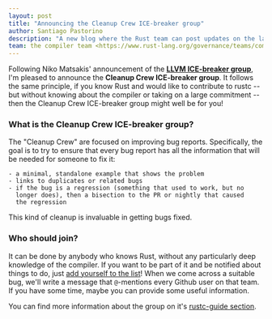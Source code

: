 ```yaml
---
layout: post
title: "Announcing the Cleanup Crew ICE-breaker group"
author: Santiago Pastorino
description: "A new blog where the Rust team can post updates on the latest developments"
team: the compiler team <https://www.rust-lang.org/governance/teams/compiler>
---
```


Following Niko Matsakis' announcement of the [**LLVM ICE-breaker
group**](https://blog.rust-lang.org/inside-rust/2019/10/22/LLVM-ICE-breakers.html),
I'm pleased to announce the **Cleanup Crew ICE-breaker group**. It
follows the same principle, if you know Rust and would like to
contribute to rustc -- but without knowing about the compiler or taking
on a large commitment -- then the Cleanup Crew ICE-breaker group might
well be for you!

### What is the Cleanup Crew ICE-breaker group?

The "Cleanup Crew" are focused on improving bug reports. Specifically,
the goal is to try to ensure that every bug report has all the
information that will be needed for someone to fix it:

    - a minimal, standalone example that shows the problem
    - links to duplicates or related bugs
    - if the bug is a regression (something that used to work, but no
      longer does), then a bisection to the PR or nightly that caused
      the regression

This kind of cleanup is invaluable in getting bugs fixed.

### Who should join?

It can be done by anybody who knows Rust, without any particularly deep
knowledge of the compiler.  If you want to be part of it and be notified
about things to do, just [add yourself to the list][instructions here]! When we come across a suitable
bug, we'll write a message that `@`-mentions every Github user on that
team. If you have some time, maybe you can provide some useful
information.

[instructions here]: https://rust-lang.github.io/rustc-guide/ice-breaker/about.html#join

You can find more information about the group on it's [rustc-guide
section](https://rust-lang.github.io/rustc-guide/ice-breaker/cleanup-crew.html).
